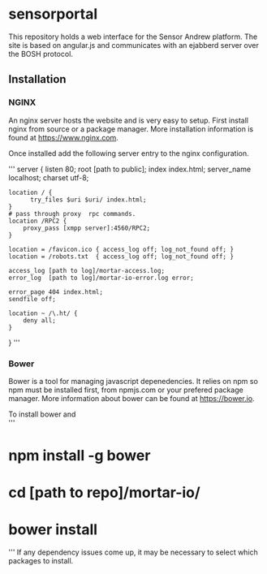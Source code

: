 # sensorportal
This repository holds a web interface for the Sensor Andrew platform. 
The site is based on angular.js and communicates with an ejabberd server
over the BOSH protocol. 

## Installation

### NGINX
An nginx server hosts the website and is very easy to setup. First install 
nginx from source or a package manager. More installation information is found
at https://www.nginx.com. 

Once installed add the following server entry to the nginx configuration. 

'''
server {
    listen 80;
    root [path to public];
    index index.html;
    server_name localhost;
    charset utf-8;

    location / {
	      try_files $uri $uri/ index.html;
    }
    # pass through proxy  rpc commands.
    location /RPC2 {
        proxy_pass [xmpp server]:4560/RPC2;
    }

    location = /favicon.ico { access_log off; log_not_found off; }
    location = /robots.txt  { access_log off; log_not_found off; }

    access_log [path to log]/mortar-access.log;
    error_log  [path to log]/mortar-io-error.log error;

    error_page 404 index.html;
    sendfile off;

    location ~ /\.ht/ {
        deny all;
    }
}
'''


### Bower

Bower is a tool for managing javascript depenedencies. It relies on npm so npm must be installed first, 
from npmjs.com or your prefered package manager. More information about bower can be found at https://bower.io. 

To install bower and  
'''
# npm install -g bower
# cd [path to repo]/mortar-io/
# bower install 
'''
If any dependency issues come up, it may be necessary to select which packages to install. 

